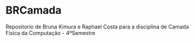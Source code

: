 # BRCamada
Repositorio de Bruna Kimura e Raphael Costa para a disciplina de Camada Fisica da Computação - 4ºSemestre
